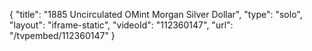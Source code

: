 {
    "title": "1885 Uncirculated OMint Morgan Silver Dollar",
    "type": "solo",
    "layout": "iframe-static",
    "videoId": "112360147",
    "url": "\/tvpembed\/112360147"
}